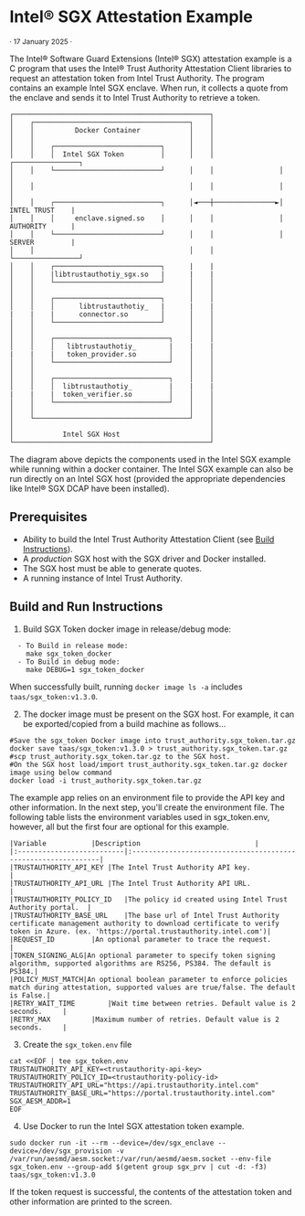 # Intel® SGX Attestation Example

<p style="font-size: 0.875em;">· 17 January 2025 ·</p>

The Intel® Software Guard Extensions (Intel® SGX) attestation example is a C program that uses the Intel® Trust Authority Attestation Client libraries to request an attestation token from Intel Trust Authority. The program contains an example Intel SGX enclave. When run, it collects a quote from the enclave and sends it to Intel Trust Authority to retrieve a token.

```
┌────────────────────────────────────────────────┐
│    ┌──────────────────────────────────────┐    │
│    │          Docker Container            │    │
│    │                                      │    │
│    │    ┌──────────────────────────┐      │    │
│    │    │  Intel SGX Token         │      │    │                ┌────────────────┐
│    │    └──────────────────────────┘      │    │                │                │
│    │                                      │    │                │                │
│    │    ┌──────────────────────────┐      │◄───┼───────────────►│ INTEL TRUST    |
│    │    │     enclave.signed.so    │      │    │                │ AUTHORITY      |
│    │    └──────────────────────────┘      │    │                │ SERVER         |
│    │                                      │    │                └────────────────┘   
│    │    ┌──────────────────────────┐      |    |                                                  
│    │    |libtrustauthotiy_sgx.so   |      |    |
│    │    └──────────────────────────┘      │    │
│    │                                      │    │              
│    │    ┌──────────────────────────┐      │    │
│    │    │      libtrustauthotiy_   |      |    |
|    |    |      connector.so        │      │    │
│    │    └──────────────────────────┘      │    │
│    │                                      │    │
│    │    ┌────────────────────────────┐    │    │
│    │    │   libtrustauthotiy_        |    |    |
|    |    |   token_provider.so        │    │    │
│    │    └────────────────────────────┘    │    │
│    │                                      │    │
│    │    ┌────────────────────────────┐    │    │
│    │    │  libtrustauthotiy_         |    |    |
|    |    |  token_verifier.so         │    │    │
│    │    └────────────────────────────┘    │    │
│    │                                      │    │
│    └──────────────────────────────────────┘    │
│                                                │
│            Intel SGX Host                      │
└────────────────────────────────────────────────┘
```
The diagram above depicts the components used in the Intel SGX example while running within a docker container. The Intel SGX example can also be run directly on an Intel SGX host (provided the appropriate dependencies like Intel® SGX DCAP have been installed).

## Prerequisites

- Ability to build the Intel Trust Authority Attestation Client (see [Build Instructions](../../docs/builds.md)).
- A *production* SGX host with the SGX driver and Docker installed.
- The SGX host must be able to generate quotes.
- A running instance of Intel Trust Authority.

## Build and Run Instructions

1. Build  SGX Token docker image in release/debug mode:

```shell
  - To Build in release mode:  
	make sgx_token_docker
  - To Build in debug mode:  
	make DEBUG=1 sgx_token_docker
```
When successfully built, running `docker image ls -a` includes `taas/sgx_token:v1.3.0`.


2. The docker image must be present on the SGX host.  For example, it can be exported/copied from a build machine as follows...
```shell
#Save the sgx_token Docker image into trust_authority.sgx_token.tar.gz
docker save taas/sgx_token:v1.3.0 > trust_authority.sgx_token.tar.gz
#scp trust_authority.sgx_token.tar.gz to the SGX host.
#On the SGX host load/import trust_authority.sgx_token.tar.gz docker image using below command
docker load -i trust_authority.sgx_token.tar.gz
```

The example app relies on an environment file to provide the API key and other information. In the next step, you'll create the environment file. The following table lists the environment variables used in sgx_token.env, however, all but the first four are optional for this example.

    |Variable			|Description							|
    |:--------------------------|:--------------------------------------------------------------|
    |TRUSTAUTHORITY_API_KEY	|The Intel Trust Authority API key.				|
    |TRUSTAUTHORITY_API_URL	|The Intel Trust Authority API URL.				|
    |TRUSTAUTHORITY_POLICY_ID	|The policy id created using Intel Trust Authority portal.	|
    |TRUSTAUTHORITY_BASE_URL	|The base url of Intel Trust Authority certificate management authority to download certificate to verify token in Azure. (ex. 'https://portal.trustauthority.intel.com')|
    |REQUEST_ID			|An optional parameter to trace the request.		|
    |TOKEN_SIGNING_ALG|An optional parameter to specify token signing algorithm, supported algorithms are RS256, PS384. The default is PS384.|
    |POLICY_MUST_MATCH|An optional boolean parameter to enforce policies match during attestation, supported values are true/false. The default is False.|
    |RETRY_WAIT_TIME		|Wait time between retries. Default value is 2 seconds.		|
    |RETRY_MAX			|Maximum number of retries. Default value is 2 seconds.		|

3. Create the `sgx_token.env` file

```shell
cat <<EOF | tee sgx_token.env
TRUSTAUTHORITY_API_KEY=<trustauthority-api-key>
TRUSTAUTHORITY_POLICY_ID=<trustauthority-policy-id>
TRUSTAUTHORITY_API_URL="https://api.trustauthority.intel.com"
TRUSTAUTHORITY_BASE_URL="https://portal.trustauthority.intel.com"
SGX_AESM_ADDR=1
EOF
```

4. Use Docker to run the Intel SGX attestation token example.

```shell
sudo docker run -it --rm --device=/dev/sgx_enclave --device=/dev/sgx_provision -v /var/run/aesmd/aesm.socket:/var/run/aesmd/aesm.socket --env-file sgx_token.env --group-add $(getent group sgx_prv | cut -d: -f3) taas/sgx_token:v1.3.0
```

If the token request is successful, the contents of the attestation token and other information are printed to the screen.
